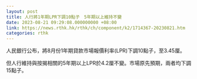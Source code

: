 ```yaml
---
layout: post
title: 人行將1年期LPR下調10點子　5年期以上維持不變
date: 2023-08-21 09:29:08.000000000 +08:00
link: https://news.rthk.hk/rthk/ch/component/k2/1714367-20230821.htm
categories: rthk
---
```


人民銀行公布，將8月份1年期貸款市場報價利率(LPR)下調10點子，至3.45厘。

但人行維持與按揭相關的5年期以上LPR於4.2厘不變。市場原先預期，兩者均下調15點子。
